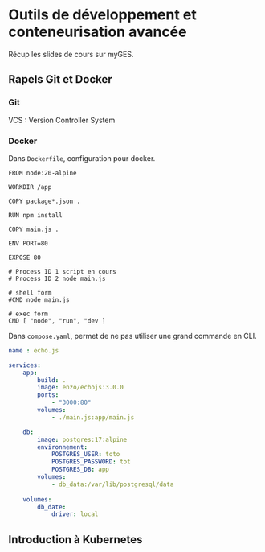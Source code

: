 # Outils de développement et conteneurisation avancée

Récup les slides de cours sur myGES.

## Rapels Git et Docker

### Git

VCS : Version Controller System

### Docker

Dans `Dockerfile`, configuration pour docker.

```docker
FROM node:20-alpine

WORKDIR /app

COPY package*.json .

RUN npm install

COPY main.js .

ENV PORT=80

EXPOSE 80

# Process ID 1 script en cours
# Process ID 2 node main.js

# shell form
#CMD node main.js

# exec form
CMD [ "node", "run", "dev ]
```

Dans `compose.yaml`, permet de ne pas utiliser une grand commande en CLI.

```yaml
name : echo.js

services:
    app:
        build: .
        image: enzo/echojs:3.0.0
        ports:
            - "3000:80"
        volumes:
            - ./main.js:app/main.js

    db:
        image: postgres:17:alpine
        environnement:
            POSTGRES_USER: toto
            POSTGRES_PASSWORD: tot
            POSTGRES_DB: app
        volumes:
            - db_data:/var/lib/postgresql/data
    
    volumes:
        db_date:
            driver: local
```

## Introduction à Kubernetes
